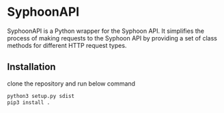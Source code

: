 # SyphoonAPI

SyphoonAPI is a Python wrapper for the Syphoon API. It simplifies the process of making requests to the Syphoon API by providing a set of class methods for different HTTP request types.

## Installation

clone the repository and run below command

```bash
python3 setup.py sdist
pip3 install .
```
